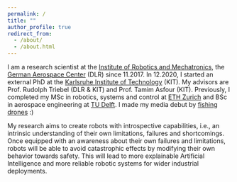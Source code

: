 ```yaml
---
permalink: /
title: ""
author_profile: true
redirect_from: 
  - /about/
  - /about.html
---
```


I am a research scientist at the [Institute of Robotics and Mechatronics](https://www.dlr.de/en/rm), the [German Aerospace Center](https://www.dlr.de/en) (DLR) since 11.2017. In 12.2020, I started an external PhD at the [Karlsruhe Institute of Technology](https://www.kit.edu/english/index.php) (KIT). My advisors are Prof. Rudolph Triebel (DLR & KIT) and Prof. Tamim Asfour (KIT). Previously, I completed my MSc in robotics, systems and control at [ETH Zurich](https://ethz.ch/en.html) and BSc in aerospace engineering at [TU Delft](https://www.tudelft.nl/en/). I made my media debut by [fishing drones](https://www.heise.de/select/tr/2022/6/2218515032185468810) :)

My research aims to create robots with introspective capabilities, i.e., an intrinsic understanding of their own limitations, failures and shortcomings. Once equipped with an awareness about their own failures and limitations, robots will be able to avoid catastrophic effects by modifying their own behavior towards safety. This will lead to more explainable Artificial Intelligence and more reliable robotic systems for wider industrial deployments.
